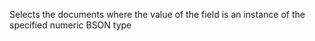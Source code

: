 Selects the documents where the value of the field is an instance of the specified numeric BSON type